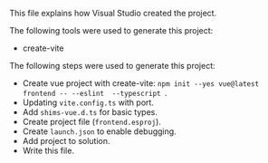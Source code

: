 This file explains how Visual Studio created the project.

The following tools were used to generate this project:
- create-vite

The following steps were used to generate this project:
- Create vue project with create-vite: `npm init --yes vue@latest frontend -- --eslint  --typescript `.
- Updating `vite.config.ts` with port.
- Add `shims-vue.d.ts` for basic types.
- Create project file (`frontend.esproj`).
- Create `launch.json` to enable debugging.
- Add project to solution.
- Write this file.
